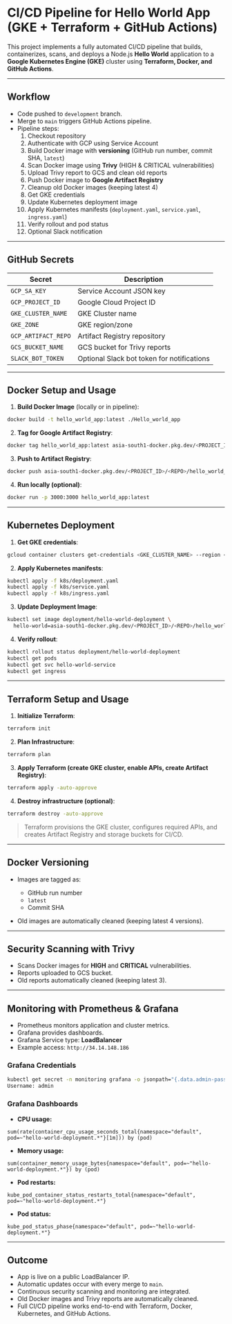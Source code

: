 
# CI/CD Pipeline for Hello World App (GKE + Terraform + GitHub Actions)

This project implements a fully automated CI/CD pipeline that builds, containerizes, scans, and deploys a Node.js **Hello World** application to a **Google Kubernetes Engine (GKE)** cluster using **Terraform, Docker, and GitHub Actions**.

---

## Workflow

- Code pushed to `development` branch.
- Merge to `main` triggers GitHub Actions pipeline.
- Pipeline steps:
  1. Checkout repository
  2. Authenticate with GCP using Service Account
  3. Build Docker image with **versioning** (GitHub run number, commit SHA, `latest`)
  4. Scan Docker image using **Trivy** (HIGH & CRITICAL vulnerabilities)
  5. Upload Trivy report to GCS and clean old reports
  6. Push Docker image to **Google Artifact Registry**
  7. Cleanup old Docker images (keeping latest 4)
  8. Get GKE credentials
  9. Update Kubernetes deployment image
  10. Apply Kubernetes manifests (`deployment.yaml`, `service.yaml`, `ingress.yaml`)
  11. Verify rollout and pod status
  12. Optional Slack notification

---

## GitHub Secrets

| Secret               | Description |
|----------------------|-------------|
| `GCP_SA_KEY`         | Service Account JSON key |
| `GCP_PROJECT_ID`     | Google Cloud Project ID |
| `GKE_CLUSTER_NAME`   | GKE Cluster name |
| `GKE_ZONE`           | GKE region/zone |
| `GCP_ARTIFACT_REPO`  | Artifact Registry repository |
| `GCS_BUCKET_NAME`    | GCS bucket for Trivy reports |
| `SLACK_BOT_TOKEN`    | Optional Slack bot token for notifications |

---

## Docker Setup and Usage

1. **Build Docker Image** (locally or in pipeline):

```bash
docker build -t hello_world_app:latest ./Hello_world_app
````

2. **Tag for Google Artifact Registry**:

```bash
docker tag hello_world_app:latest asia-south1-docker.pkg.dev/<PROJECT_ID>/<REPO>/hello_world_app:latest
```

3. **Push to Artifact Registry**:

```bash
docker push asia-south1-docker.pkg.dev/<PROJECT_ID>/<REPO>/hello_world_app:latest
```

4. **Run locally (optional)**:

```bash
docker run -p 3000:3000 hello_world_app:latest
```

---

## Kubernetes Deployment

1. **Get GKE credentials**:

```bash
gcloud container clusters get-credentials <GKE_CLUSTER_NAME> --region <REGION> --project <PROJECT_ID>
```

2. **Apply Kubernetes manifests**:

```bash
kubectl apply -f k8s/deployment.yaml
kubectl apply -f k8s/service.yaml
kubectl apply -f k8s/ingress.yaml
```

3. **Update Deployment Image**:

```bash
kubectl set image deployment/hello-world-deployment \
  hello-world=asia-south1-docker.pkg.dev/<PROJECT_ID>/<REPO>/hello_world_app:<VERSION>
```

4. **Verify rollout**:

```bash
kubectl rollout status deployment/hello-world-deployment
kubectl get pods
kubectl get svc hello-world-service
kubectl get ingress
```

---

## Terraform Setup and Usage

1. **Initialize Terraform**:

```bash
terraform init
```

2. **Plan Infrastructure**:

```bash
terraform plan
```

3. **Apply Terraform (create GKE cluster, enable APIs, create Artifact Registry)**:

```bash
terraform apply -auto-approve
```

4. **Destroy infrastructure (optional)**:

```bash
terraform destroy -auto-approve
```

> Terraform provisions the GKE cluster, configures required APIs, and creates Artifact Registry and storage buckets for CI/CD.

---

## Docker Versioning

* Images are tagged as:

  * GitHub run number
  * `latest`
  * Commit SHA
* Old images are automatically cleaned (keeping latest 4 versions).

---

## Security Scanning with Trivy

* Scans Docker images for **HIGH** and **CRITICAL** vulnerabilities.
* Reports uploaded to GCS bucket.
* Old reports automatically cleaned (keeping latest 3).

---

## Monitoring with Prometheus & Grafana

* Prometheus monitors application and cluster metrics.
* Grafana provides dashboards.
* Grafana Service type: **LoadBalancer**
* Example access: `http://34.14.148.186`

### Grafana Credentials

```bash
kubectl get secret -n monitoring grafana -o jsonpath="{.data.admin-password}" | base64 --decode ; echo
Username: admin
```

### Grafana Dashboards

* **CPU usage:**

```promql
sum(rate(container_cpu_usage_seconds_total{namespace="default", pod=~"hello-world-deployment.*"}[1m])) by (pod)
```

* **Memory usage:**

```promql
sum(container_memory_usage_bytes{namespace="default", pod=~"hello-world-deployment.*"}) by (pod)
```

* **Pod restarts:**

```promql
kube_pod_container_status_restarts_total{namespace="default", pod=~"hello-world-deployment.*"}
```

* **Pod status:**

```promql
kube_pod_status_phase{namespace="default", pod=~"hello-world-deployment.*"}
```

---

## Outcome

* App is live on a public LoadBalancer IP.
* Automatic updates occur with every merge to `main`.
* Continuous security scanning and monitoring are integrated.
* Old Docker images and Trivy reports are automatically cleaned.
* Full CI/CD pipeline works end-to-end with Terraform, Docker, Kubernetes, and GitHub Actions.

